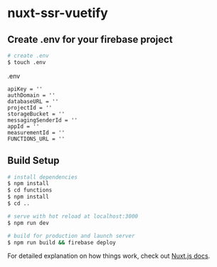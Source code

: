 # nuxt-ssr-vuetify

## Create .env for your firebase project

```bash
# create .env
$ touch .env
```
.env
 ```
apiKey = ''
authDomain = ''
databaseURL = ''
projectId = ''
storageBucket = ''
messagingSenderId = ''
appId = ''
measurementId = ''
FUNCTIONS_URL = ''
 ```

## Build Setup

```bash
# install dependencies
$ npm install
$ cd functions
$ npm install
$ cd ..

# serve with hot reload at localhost:3000
$ npm run dev

# build for production and launch server
$ npm run build && firebase deploy

```

For detailed explanation on how things work, check out [Nuxt.js docs](https://nuxtjs.org).
